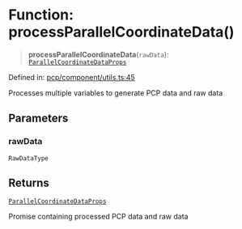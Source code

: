 # Function: processParallelCoordinateData()

> **processParallelCoordinateData**(`rawData`): [`ParallelCoordinateDataProps`](../type-aliases/ParallelCoordinateDataProps.md)

Defined in: [pcp/component/utils.ts:45](https://github.com/GeoDaCenter/openassistant/blob/1b6e044b8153114911daa09cb063c51a2d620732/packages/echarts/src/pcp/component/utils.ts#L45)

Processes multiple variables to generate PCP data and raw data

## Parameters

### rawData

`RawDataType`

## Returns

[`ParallelCoordinateDataProps`](../type-aliases/ParallelCoordinateDataProps.md)

Promise containing processed PCP data and raw data
